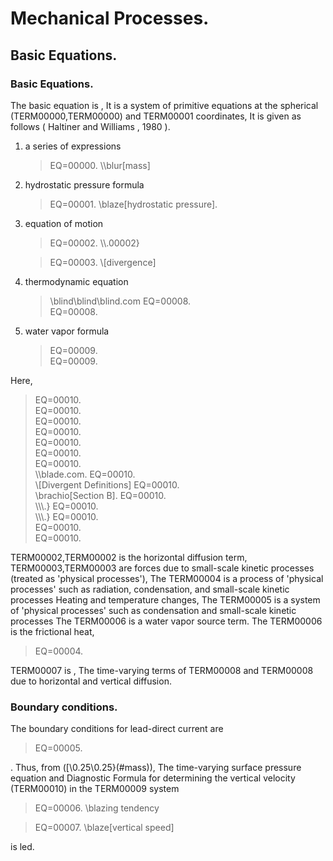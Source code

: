 # Mechanical Processes.

## Basic Equations.

### Basic Equations.

The basic equation is ,
It is a system of primitive equations at the spherical (TERM00000,TERM00000) and TERM00001 coordinates,
It is given as follows ( Haltiner and Williams , 1980 ).

1. a series of expressions

    > EQ=00000.
    > <span id="mass" label="mass" label="mass">\\\\blur[mass]</span>

2. hydrostatic pressure formula

    > EQ=00001.
    > <span id="hydrostatic" label="hydrostatic" label="hydrostatic pressure">\blaze[hydrostatic pressure]</span>.

3. equation of motion

    > EQ=00002.
    > <span id="Vorticity" label="Vorticity" label="Vorticity">\\\\.00002}</span>

    > EQ=00003.
    > <span id="divergence" label="divergence">\\\[divergence]</span>

4. thermodynamic equation

    > <span id="Heat Power" label="Heat Power">\\blind\blind\blind\.com
    > EQ=00008.  
    > EQ=00008.

5. water vapor formula




    > EQ=00009.  
    > EQ=00009.

Here,

> EQ=00010.  
> EQ=00010.  
> EQ=00010.  
> EQ=00010.  
> EQ=00010.  
> EQ=00010.  
> EQ=00010.  
> <span id="Vorticity definition" label="Vorticity definition">\\\blade\.com.
> EQ=00010.  
> <span id="Divergent Definitions" label="Divergent Definitions">\\\[Divergent Definitions]</span>
> EQ=00010.  
> <span id="Section B" label="Section B" label="Section B">\\brachio[Section B]</span>.
> EQ=00010.  
> <span id="Section A" label="Section A" label="Section A" label="Section A">\\\\\\\.} </span>
> EQ=00010.  
> <span id="Section E" label="Section E" label="Section E">\\\\\\.}
> EQ=00010.  
> EQ=00010.  
> EQ=00010.

TERM00002,TERM00002
is the horizontal diffusion term,
TERM00003,TERM00003
are forces due to small-scale kinetic processes (treated as 'physical processes'),
The TERM00004 is a process of 'physical processes' such as radiation, condensation, and small-scale kinetic processes
Heating and temperature changes,
The TERM00005 is a system of 'physical processes' such as condensation and small-scale kinetic processes
The TERM00006 is a water vapor source term.
The TERM00006 is the frictional heat,

> EQ=00004.

TERM00007 is ,
The time-varying terms of TERM00008 and TERM00008 due to horizontal and vertical diffusion.

### Boundary conditions.

The boundary conditions for lead-direct current are

> EQ=00005.

. Thus, from ([\\0.25\0.25}(#mass)),
The time-varying surface pressure equation and
Diagnostic Formula for determining the vertical velocity (TERM00010) in the TERM00009 system

> EQ=00006.
> <span id="barometric tendency" label="barometric tendency">\blazing tendency </span>

> EQ=00007.
> <span id="vertical speed" label="vertical speed">\blaze[vertical speed]</span>

is led. 
